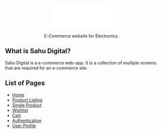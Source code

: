 <div align="center">

   <a href="https://sahudigital.vercel.app/">
        <img src="/images/main-logo.png"  alt="" /> 
   </a>

  E-Commerce website for Electronics.
</div>

## **What is Sahu Digital?**
Sahu Digital is a e-commerce web-app. It is a collection of multiple screens that are required for an e-commerce site.

## **List of Pages**
- [Home](https://sahudigital.vercel.app/index.html)
- [Product Listing](https://sahudigital.vercel.app/product-list/product-list.html)
- [Single Product](https://sahudigital.vercel.app/single-product/single-product.html)
- [Wishlist](https://sahudigital.vercel.app/wishlist-manage/wishlist.html)
- [Cart](https://sahudigital.vercel.app/cart-manage/cart.html)
- [Authentication](https://sahudigital.vercel.app/auth/login.html)
- [User Profile](https://sahudigital.vercel.app/user-profile/user-profile.html)
